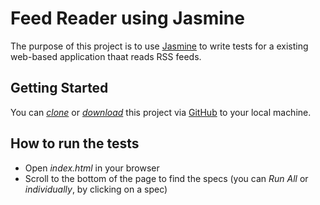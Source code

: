 # Feed Reader using Jasmine

The purpose of this project is to use [Jasmine](http://jasmine.github.io/) to write tests for a existing web-based application thaat reads RSS feeds.  

## Getting Started
You can *[clone](https://github.com/CindyLouWho2/CindyLouWho2.github.io.git)* or *[download](https://github.com/CindyLouWho2/CindyLouWho2.github.io.git)* this project via [GitHub](https://github.com) to your local machine.

## How to run the tests
- Open _index.html_ in your browser
- Scroll to the bottom of the page to find the specs (you can _Run All_ or _individually_, by clicking on a spec)
